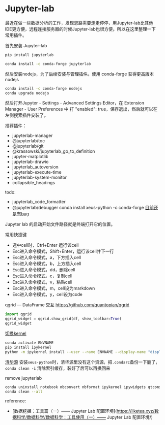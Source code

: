 # Jupyter-lab

最近在做一些数据分析的工作，发现思路需要走走停停，用Jupyter-lab比其他IDE更方便，远程连接服务器的时候Jupyter-lab也很方便，所以在这里整理一下常用插件。

首先安装 Jupyter-lab
```sh
pip install jupyterlab
```
```sh
conda install -c conda-forge jupyterlab
```

然后安装nodejs，为了后续安装与管理插件。使用 conda-forge 获得更高版本nodejs
```sh
conda install -c conda-forge nodejs
conda upgrade nodejs
```

然后打开Jupyter - Settings - Advanced Settings Editor，在 Extension Manager - User Preferences 中 打 "enabled": true，保存退出，然后就可以在左侧搜索插件安装了。

推荐插件：
- jupyterlab-manager
- @jupyterlab/toc
- @jupyterlab/git
- @krassowski/jupyterlab_go_to_definition
- jupyter-matplotlib
- jupyterlab-drawio
- jupyterlab_autoversion
- jupyterlab-execute-time
- jupyterlab-system-monitor
- collapsible_headings

todo:
- jupyterlab_code_formatter
- @jupyterlab/debugger
conda install xeus-python -c conda-forge
[目前还是有bug](https://github.com/jupyterlab/debugger)


Jupyter lab 的启动开始文件路径就是终端打开它的位置。

常用快捷键
- 选中cell时，Ctrl+Enter 运行该cell
- Esc进入命令模式，Shift+Enter，运行该cell并下一行
- Esc进入命令模式，a，下方插入cell
- Esc进入命令模式，b，上方插入cell
- Esc进入命令模式，dd，删除cell
- Esc进入命令模式，c，复制cell
- Esc进入命令模式，v，粘贴cell
- Esc进入命令模式，m，cell设为markdown
- Esc进入命令模式，y，cell设为code


qgrid — DataFrame 交互
https://github.com/quantopian/qgrid
```python
import qgrid  
qgrid_widget = qgrid.show_grid(df, show_toolbar=True)
qgrid_widget
```

[切换kernel](https://stackoverflow.com/questions/37891550/jupyter-notebook-running-kernel-in-different-env)
```sh
conda activate ENVNAME
pip install ipykernel
python -m ipykernel install --user --name ENVNAME --display-name "displayname"
```

[清华源](https://mirrors.tuna.tsinghua.edu.cn/help/anaconda/)
安装`xeus-python`时，清华源里没有这个资源，把`.condarc`备份一下删了，`conda clean -i` 清除索引缓存，装好了后可以再换回来

remove jupyterlab
```sh
conda uninstall notebook nbconvert nbformat ipykernel ipywidgets qtconsole traitlets tornado jupyter_* ipython_genutils jinja2 -y
conda clean --all
```

reference:
- [数据挖掘：工具篇（一）—— Jupyter Lab 配置环境](https://liketea.xyz/数据科学/数据科学/数据科学：工具使用（一）—— Jupyter Lab 配置环境/)

